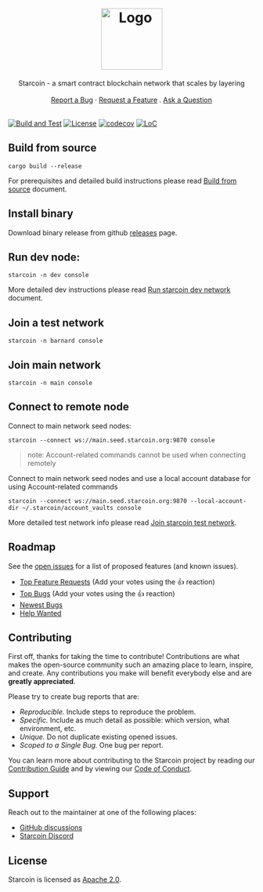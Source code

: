 <h1 align="center">
  <a href="https://starcoin.org">
    <img src="https://starcoin.org/img/stc.svg" alt="Logo" width="125" height="125">
  </a>
</h1>

<div align="center">
  Starcoin - a smart contract blockchain network that scales by layering
  <br />
  <br />
  <a href="https://github.com/starcoinorg/starcoin/issues/new?assignees=&labels=bug&template=01_BUG_REPORT.md&title=bug%3A+">Report a Bug</a>
  ·
  <a href="https://github.com/starcoinorg/starcoin/issues/new?assignees=&labels=enhancement&template=02_FEATURE_REQUEST.md&title=feat%3A+">Request a Feature</a>
  .
  <a href="https://github.com/starcoinorg/starcoin/discussions">Ask a Question</a>
<br />
<br />
</div>


[![Build and Test](https://github.com/starcoinorg/starcoin/workflows/Build%20and%20Test/badge.svg)](https://github.com/starcoinorg/starcoin/actions?query=workflow%3A%22Build+and+Test%22+branch%3Amaster)
[![License](https://img.shields.io/badge/license-Apache-green.svg)](LICENSE)
[![codecov](https://codecov.io/gh/starcoinorg/starcoin/branch/master/graph/badge.svg)](https://codecov.io/gh/starcoinorg/starcoin)
[![LoC](https://tokei.rs/b1/github/starcoinorg/starcoin?category=lines)](https://github.com/starcoinorg/starcoin)


## Build from source

```shell
cargo build --release 
```

For prerequisites and detailed build instructions please read [Build from source](https://developer.starcoin.org/en/setup/build/) document.

## Install binary

Download binary release from github [releases](https://github.com/starcoinorg/starcoin/releases) page.


## Run dev node:

```shell
starcoin -n dev console
```

More detailed dev instructions please read [Run starcoin dev network](https://developer.starcoin.org/en/setup/runnetwork/) document.

## Join a test network

```shell
starcoin -n barnard console
```

## Join main network

```shell
starcoin -n main console
```

## Connect to remote node

Connect to main network seed nodes:

```shell
starcoin --connect ws://main.seed.starcoin.org:9870 console
```

>note: Account-related commands cannot be used when connecting remotely

Connect to main network seed nodes and use a local account database for using Account-related commands

```shell
starcoin --connect ws://main.seed.starcoin.org:9870 --local-account-dir ~/.starcoin/account_vaults console
```

More detailed test network info please read [Join starcoin test network](https://developer.starcoin.org/en/setup/runnetwork/).


## Roadmap

See the [open issues](https://github.com/starcoinorg/starcoin/issues) for a list of proposed features (and known issues).

- [Top Feature Requests](https://github.com/starcoinorg/starcoin/issues?q=label%3Aenhancement+is%3Aopen+sort%3Areactions-%2B1-desc) (Add your votes using the 👍 reaction)
- [Top Bugs](https://github.com/starcoinorg/starcoin/issues?q=is%3Aissue+is%3Aopen+label%3Abug+sort%3Areactions-%2B1-desc) (Add your votes using the 👍 reaction)
- [Newest Bugs](https://github.com/starcoinorg/starcoin/issues?q=is%3Aopen+is%3Aissue+label%3Abug)
- [Help Wanted](https://github.com/starcoinorg/starcoin/issues?q=label%3A"help+wanted"+is%3Aissue+is%3Aopen)

## Contributing

First off, thanks for taking the time to contribute! Contributions are what makes the open-source community such an amazing place to learn, inspire, and create. Any contributions you make will benefit everybody else and are **greatly appreciated**.

Please try to create bug reports that are:

- _Reproducible._ Include steps to reproduce the problem.
- _Specific._ Include as much detail as possible: which version, what environment, etc.
- _Unique._ Do not duplicate existing opened issues.
- _Scoped to a Single Bug._ One bug per report.

You can learn more about contributing to the Starcoin project by reading our [Contribution Guide](./CONTRIBUTING.md) and by viewing our [Code of Conduct](./CODE_OF_CONDUCT.md).

## Support

Reach out to the maintainer at one of the following places:

- [GitHub discussions](https://github.com/starcoinorg/starcoin/discussions)
- [Starcoin Discord](https://discord.gg/starcoin)

## License

Starcoin is licensed as [Apache 2.0](./LICENSE).

